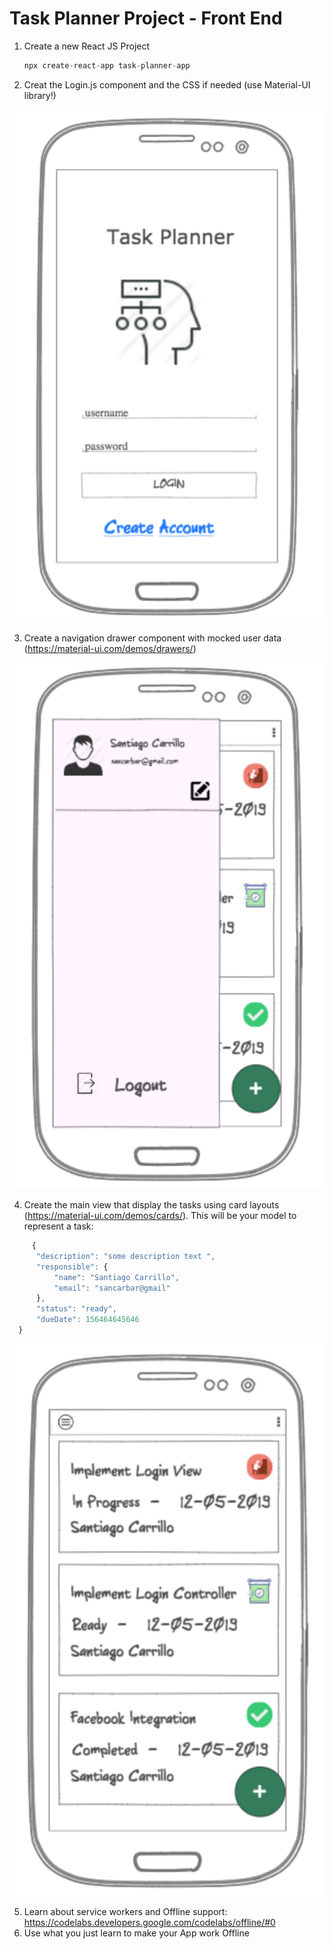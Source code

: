 # Task Planner Project - Front End

1. Create a new React JS Project

    ```javascript
    npx create-react-app task-planner-app
    ```
2. Creat the Login.js component and the CSS if needed (use Material-UI library!)

![](images/login.png)

3. Create a navigation drawer component with mocked user data (https://material-ui.com/demos/drawers/)

![](images/navigation-drawer.png)

4. Create the main view that display the tasks using card layouts (https://material-ui.com/demos/cards/). 
    This will be your model to represent a task:
  ```javascript
       {
    	"description": "some description text ",
    	"responsible": {
    		"name": "Santiago Carrillo",
    		"email": "sancarbar@gmail"
    	},
    	"status": "ready",
    	"dueDate": 156464645646
    }
```


![](images/main.png)

5. Learn about service workers and Offline support: https://codelabs.developers.google.com/codelabs/offline/#0
6. Use what you just learn to make your App work Offline
